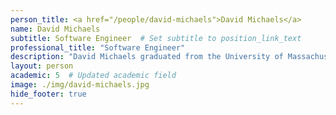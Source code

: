 ```yaml
---
person_title: <a href="/people/david-michaels">David Michaels</a>
name: David Michaels
subtitle: Software Engineer  # Set subtitle to position_link_text
professional_title: "Software Engineer"
description: "David Michaels graduated from the University of Massachusetts, Boston in 1983 with a B.S. in computer science. He has worked as a software engineer in a variety of areas and organizations since that time, including MIT Lincoln Laboratory; C/C++ (and other) compiler and debugger development at Language Processors, Inc.; C++ UI library development at Liant Software and Intersolv; dotcom boom era backend infrastructure at Lycos; mobile search at JumpTap; and most recently, general backend development at Cartera, Rakuten, and HYPR. He joined the backend software team at the Harvard Medical School Department of Biomedical Informatics in May 2022."
layout: person
academic: 5  # Updated academic field
image: ./img/david-michaels.jpg
hide_footer: true
---
```

